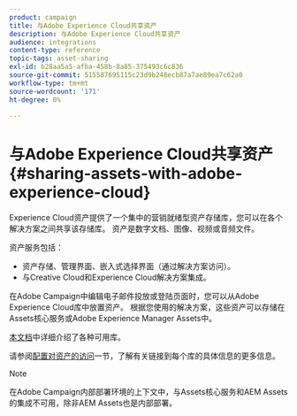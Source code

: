```yaml
---
product: campaign
title: 与Adobe Experience Cloud共享资产
description: 与Adobe Experience Cloud共享资产
audience: integrations
content-type: reference
topic-tags: asset-sharing
exl-id: b28aa5a5-afba-458b-8a85-375493c6c836
source-git-commit: 515587695115c23d9b248ecb87a7ae89ea7c62a0
workflow-type: tm+mt
source-wordcount: '171'
ht-degree: 0%

---
```


# 与Adobe Experience Cloud共享资产{#sharing-assets-with-adobe-experience-cloud}

Experience Cloud资产提供了一个集中的营销就绪型资产存储库，您可以在各个解决方案之间共享该存储库。 资产是数字文档、图像、视频或音频文件。

资产服务包括：

* 资产存储、管理界面、嵌入式选择界面（通过解决方案访问）。
* 与Creative Cloud和Experience Cloud解决方案集成。

在Adobe Campaign中编辑电子邮件投放或登陆页面时，您可以从Adobe Experience Cloud库中放置资产。 根据您使用的解决方案，这些资产可以存储在Assets核心服务或Adobe Experience Manager Assets中。

[本文档](https://experienceleague.adobe.com/docs/core-services/interface/assets/experience-cloud-assets.html)中详细介绍了各种可用库。

请参阅[配置对资产的访问](../../integrations/using/configuring-access-to-assets.md)一节，了解有关链接到每个库的具体信息的更多信息。

>[!NOTE]
>
>在Adobe Campaign内部部署环境的上下文中，与Assets核心服务和AEM Assets的集成不可用，除非AEM Assets也是内部部署。
